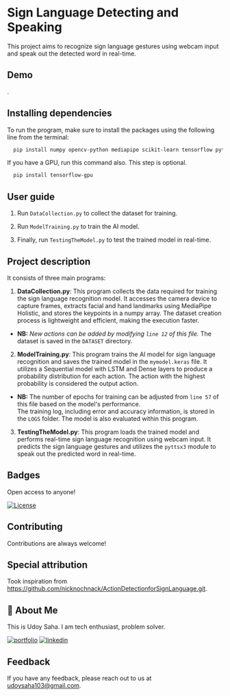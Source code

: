
# Sign Language Detecting and Speaking

This project aims to recognize sign language gestures using webcam input and speak out the detected word in real-time. 


## Demo

.


## Installing dependencies

To run the program, make sure to install the packages using the following line from the terminal:

```bash
  pip install numpy opencv-python mediapipe scikit-learn tensorflow pyttsx3
```

If you have a GPU, run this command also. This step is optional.

```bash
  pip install tensorflow-gpu
```
## User guide

1. Run `DataCollection.py` to collect the dataset for training.

2. Run `ModelTraining.py` to train the AI model.

3. Finally, run `TestingTheModel.py` to test the trained model in real-time.




## Project description

It consists of three main programs:

1. **DataCollection.py**: This program collects the data required for training the sign language recognition model. It accesses the camera device to capture frames, extracts facial and hand landmarks using MediaPipe Holistic, and stores the keypoints in a numpy array. The dataset creation process is lightweight and efficient, making the execution faster.

- **NB:** *New actions can be added by modifying `line 12` of this file.*
 The dataset is saved in the `DATASET` directory.

2. **ModelTraining.py**: This program trains the AI model for sign language recognition and saves the trained model in the `mymodel.keras` file. It utilizes a Sequential model with LSTM and Dense layers to produce a probability distribution for each action. The action with the highest probability is considered the output action.
- **NB:** The number of epochs for training can be adjusted from `line 57` of this file based on the model's performance.  
The training log, including error and accuracy information, is stored in the `LOGS` folder. The model is also evaluated within this program.

3. **TestingTheModel.py**: This program loads the trained model and performs real-time sign language recognition using webcam input. It predicts the sign language gestures and utilizes the `pyttsx3` module to speak out the predicted word in real-time.


## Badges

Open access to anyone!

[![License](https://img.shields.io/badge/License-Apache_2.0-blue.svg)](https://opensource.org/licenses/Apache-2.0)
## Contributing

Contributions are always welcome!



## Special attribution

Took inspiration from https://github.com/nicknochnack/ActionDetectionforSignLanguage.git.
## 🚀 About Me

This is Udoy Saha. I am tech enthusiast, problem solver.

[![portfolio](https://img.shields.io/badge/my_portfolio-000?style=for-the-badge&logo=ko-fi&logoColor=white)](https://udoysaha.com/)
[![linkedin](https://img.shields.io/badge/linkedin-0A66C2?style=for-the-badge&logo=linkedin&logoColor=white)](https://www.linkedin.com/in/udoysaha103/)


## Feedback

If you have any feedback, please reach out to us at udoysaha103@gmail.com.

